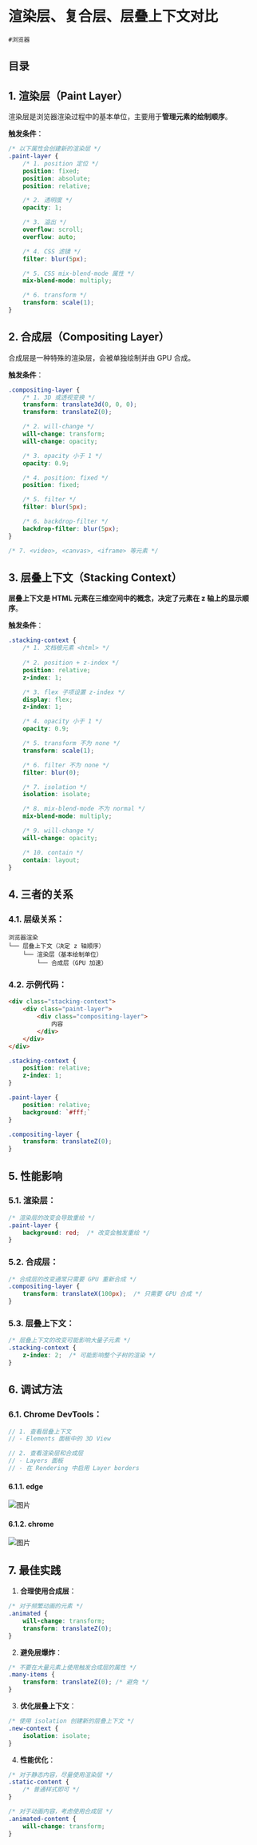
# 渲染层、复合层、层叠上下文对比

`#浏览器` 


## 目录
<!-- toc -->
 ## 1. 渲染层（Paint Layer） 

渲染层是浏览器渲染过程中的基本单位，主要用于**管理元素的绘制顺序**。

**触发条件**：

```css
/* 以下属性会创建新的渲染层 */
.paint-layer {
    /* 1. position 定位 */
    position: fixed;
    position: absolute;
    position: relative;

    /* 2. 透明度 */
    opacity: 1;

    /* 3. 溢出 */
    overflow: scroll;
    overflow: auto;

    /* 4. CSS 滤镜 */
    filter: blur(5px);

    /* 5. CSS mix-blend-mode 属性 */
    mix-blend-mode: multiply;

    /* 6. transform */
    transform: scale(1);
}
```

## 2. 合成层（Compositing Layer）

合成层是一种特殊的渲染层，会被单独绘制并由 GPU 合成。

**触发条件**：

```css hl:10
.compositing-layer {
    /* 1. 3D 或透视变换 */
    transform: translate3d(0, 0, 0);
    transform: translateZ(0);

    /* 2. will-change */
    will-change: transform;
    will-change: opacity;

    /* 3. opacity 小于 1 */
    opacity: 0.9;

    /* 4. position: fixed */
    position: fixed;

    /* 5. filter */
    filter: blur(5px);

    /* 6. backdrop-filter */
    backdrop-filter: blur(5px);
}

/* 7. <video>, <canvas>, <iframe> 等元素 */
```

## 3. 层叠上下文（Stacking Context）

**层叠上下文是 HTML 元素在三维空间中的概念，决定了元素在 z 轴上的显示顺序**。

**触发条件**：

```css
.stacking-context {
    /* 1. 文档根元素 <html> */
    
    /* 2. position + z-index */
    position: relative;
    z-index: 1;

    /* 3. flex 子项设置 z-index */
    display: flex;
    z-index: 1;

    /* 4. opacity 小于 1 */
    opacity: 0.9;

    /* 5. transform 不为 none */
    transform: scale(1);

    /* 6. filter 不为 none */
    filter: blur(0);

    /* 7. isolation */
    isolation: isolate;

    /* 8. mix-blend-mode 不为 normal */
    mix-blend-mode: multiply;

    /* 9. will-change */
    will-change: opacity;

    /* 10. contain */
    contain: layout;
}
```

## 4. 三者的关系

### 4.1. **层级关系**：

```
浏览器渲染
└── 层叠上下文（决定 z 轴顺序）
    └── 渲染层（基本绘制单位）
        └── 合成层（GPU 加速）
```

### 4.2. **示例代码**：

```html
<div class="stacking-context">
    <div class="paint-layer">
        <div class="compositing-layer">
            内容
        </div>
    </div>
</div>
```

```css
.stacking-context {
    position: relative;
    z-index: 1;
}

.paint-layer {
    position: relative;
    background: `#fff;`
}

.compositing-layer {
    transform: translateZ(0);
}
```

## 5. 性能影响

### 5.1. **渲染层**：

```css
/* 渲染层的改变会导致重绘 */
.paint-layer {
    background: red;  /* 改变会触发重绘 */
}
```

### 5.2. **合成层**：

```css
/* 合成层的改变通常只需要 GPU 重新合成 */
.compositing-layer {
    transform: translateX(100px);  /* 只需要 GPU 合成 */
}
```

### 5.3. **层叠上下文**：

```css
/* 层叠上下文的改变可能影响大量子元素 */
.stacking-context {
    z-index: 2;  /* 可能影响整个子树的渲染 */
}
```

## 6. 调试方法

### 6.1. **Chrome DevTools**：

```javascript hl:2
// 1. 查看层叠上下文
// - Elements 面板中的 3D View

// 2. 查看渲染层和合成层
// - Layers 面板
// - 在 Rendering 中启用 Layer borders
```

#### 6.1.1. edge

![图片](https://832-1310531898.cos.ap-beijing.myqcloud.com/999.%20Obsidian@832/files/20241227-1.png)

#### 6.1.2. chrome

![图片](https://832-1310531898.cos.ap-beijing.myqcloud.com/999.%20Obsidian@832/files/20241227.png)

## 7. 最佳实践

1. **合理使用合成层**：
```css
/* 对于频繁动画的元素 */
.animated {
    will-change: transform;
    transform: translateZ(0);
}
```

2. **避免层爆炸**：
```css
/* 不要在大量元素上使用触发合成层的属性 */
.many-items {
    transform: translateZ(0); /* 避免 */
}
```

3. **优化层叠上下文**：
```css
/* 使用 isolation 创建新的层叠上下文 */
.new-context {
    isolation: isolate;
}
```

4. **性能优化**：
```css
/* 对于静态内容，尽量使用渲染层 */
.static-content {
    /* 普通样式即可 */
}

/* 对于动画内容，考虑使用合成层 */
.animated-content {
    will-change: transform;
}
```

